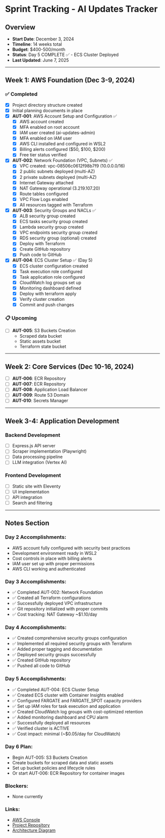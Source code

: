 # Sprint Tracking - AI Updates Tracker

## Overview
- **Start Date**: December 3, 2024 
- **Timeline**: 14 weeks total
- **Budget**: $400-500/month
- **Status**: Day 5 COMPLETE ✅ - ECS Cluster Deployed
- **Last Updated**: June 7, 2025

---

## Week 1: AWS Foundation (Dec 3-9, 2024)

### ✅ Completed
- [x] Project directory structure created
- [x] Initial planning documents in place
- [x] **AUT-001**: AWS Account Setup and Configuration ✅
  - [x] AWS account created
  - [x] MFA enabled on root account
  - [x] IAM user created (ai-updates-admin)
  - [x] MFA enabled on IAM user
  - [x] AWS CLI installed and configured in WSL2
  - [x] Billing alerts configured ($50, $100, $200)
  - [x] Free tier status verified
- [x] **AUT-002**: Network Foundation (VPC, Subnets) ✅
  - [x] VPC created: vpc-08506c0612f98b7f9 (10.0.0.0/16)
  - [x] 2 public subnets deployed (multi-AZ)
  - [x] 2 private subnets deployed (multi-AZ)
  - [x] Internet Gateway attached
  - [x] NAT Gateway operational (3.219.107.20)
  - [x] Route tables configured
  - [x] VPC Flow Logs enabled
  - [x] All resources tagged with Terraform
- [x] **AUT-003**: Security Groups and NACLs ✅
  - [x] ALB security group created
  - [x] ECS tasks security group created
  - [x] Lambda security group created
  - [x] VPC endpoints security group created
  - [x] RDS security group (optional) created
  - [x] Deploy with Terraform
  - [x] Create GitHub repository
  - [x] Push code to GitHub
- [x] **AUT-004**: ECS Cluster Setup ✅ (Day 5)
  - [x] ECS cluster configuration created
  - [x] Task execution role configured  
  - [x] Task application role configured
  - [x] CloudWatch log groups set up
  - [x] Monitoring dashboard defined
  - [x] Deploy with terraform apply
  - [x] Verify cluster creation
  - [x] Commit and push changes

### 📋 Upcoming

- [ ] **AUT-005**: S3 Buckets Creation
  - Scraped data bucket
  - Static assets bucket
  - Terraform state bucket

---

## Week 2: Core Services (Dec 10-16, 2024)

- [ ] **AUT-006**: ECR Repository
- [ ] **AUT-007**: ECR Repository
- [ ] **AUT-008**: Application Load Balancer
- [ ] **AUT-009**: Route 53 Domain
- [ ] **AUT-010**: Secrets Manager

---

## Week 3-4: Application Development

### Backend Development
- [ ] Express.js API server
- [ ] Scraper implementation (Playwright)
- [ ] Data processing pipeline
- [ ] LLM integration (Vertex AI)

### Frontend Development  
- [ ] Static site with Eleventy
- [ ] UI implementation
- [ ] API integration
- [ ] Search and filtering

---

## Notes Section

### Day 2 Accomplishments:
- AWS account fully configured with security best practices
- Development environment ready in WSL2
- Cost controls in place with billing alerts
- IAM user set up with proper permissions
- AWS CLI working and authenticated

### Day 3 Accomplishments:
- ✅ Completed AUT-002: Network Foundation
- ✅ Created all Terraform configurations
- ✅ Successfully deployed VPC infrastructure
- ✅ Git repository initialized with proper commits
- ✅ Cost tracking: NAT Gateway ~$1.10/day

### Day 4 Accomplishments:
- ✅ Created comprehensive security groups configuration
- ✅ Implemented all required security groups with Terraform
- ✅ Added proper tagging and documentation
- ✅ Deployed security groups successfully
- ✅ Created GitHub repository
- ✅ Pushed all code to GitHub

### Day 5 Accomplishments:
- ✅ Completed AUT-004: ECS Cluster Setup
- ✅ Created ECS cluster with Container Insights enabled
- ✅ Configured FARGATE and FARGATE_SPOT capacity providers
- ✅ Set up IAM roles for task execution and application
- ✅ Created CloudWatch log groups with cost-optimized retention
- ✅ Added monitoring dashboard and CPU alarm
- ✅ Successfully deployed all resources
- ✅ Verified cluster is ACTIVE
- ✅ Cost impact: minimal (~$0.05/day for CloudWatch)

### Day 6 Plan:
- Begin AUT-005: S3 Buckets Creation
- Create buckets for scraped data and static assets
- Set up bucket policies and lifecycle rules
- Or start AUT-006: ECR Repository for container images

### Blockers:
- None currently

### Links:
- [AWS Console](https://console.aws.amazon.com)
- [Project Repository](https://github.com/nsahmed23/ai-news-feed)
- [Architecture Diagram](./ai_updates_tracker_architecture.png)
